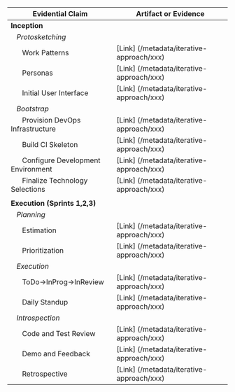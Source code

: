 | Evidential Claim  | Artifact or Evidence |
| ------------- | ------------- |
| **Inception**  |  |
| &nbsp;&nbsp;&nbsp;*Protosketching*  |   |
| &nbsp;&nbsp;&nbsp;&nbsp;&nbsp;&nbsp;Work Patterns  | [Link] (/metadata/iterative-approach/xxx)  |
| &nbsp;&nbsp;&nbsp;&nbsp;&nbsp;&nbsp;Personas  | [Link] (/metadata/iterative-approach/xxx)  |
| &nbsp;&nbsp;&nbsp;&nbsp;&nbsp;&nbsp;Initial User Interface  | [Link] (/metadata/iterative-approach/xxx)  |
| &nbsp;&nbsp;&nbsp;*Bootstrap*  |  |
| &nbsp;&nbsp;&nbsp;&nbsp;&nbsp;&nbsp;Provision DevOps Infrastructure  | [Link] (/metadata/iterative-approach/xxx)  |
| &nbsp;&nbsp;&nbsp;&nbsp;&nbsp;&nbsp;Build CI Skeleton  | [Link] (/metadata/iterative-approach/xxx)  |
| &nbsp;&nbsp;&nbsp;&nbsp;&nbsp;&nbsp;Configure Development Environment  | [Link] (/metadata/iterative-approach/xxx)  |
| &nbsp;&nbsp;&nbsp;&nbsp;&nbsp;&nbsp;Finalize Technology Selections  | [Link] (/metadata/iterative-approach/xxx)  |
|  |  |
| **Execution (Sprints 1,2,3)**  |  |
| &nbsp;&nbsp;&nbsp;*Planning*  |  |
| &nbsp;&nbsp;&nbsp;&nbsp;&nbsp;&nbsp;Estimation  | [Link] (/metadata/iterative-approach/xxx)  |
| &nbsp;&nbsp;&nbsp;&nbsp;&nbsp;&nbsp;Prioritization  | [Link] (/metadata/iterative-approach/xxx)  |
| &nbsp;&nbsp;&nbsp;*Execution*  |  |
| &nbsp;&nbsp;&nbsp;&nbsp;&nbsp;&nbsp;ToDo->InProg->InReview  | [Link] (/metadata/iterative-approach/xxx)  |
| &nbsp;&nbsp;&nbsp;&nbsp;&nbsp;&nbsp;Daily Standup  | [Link] (/metadata/iterative-approach/xxx)  |
| &nbsp;&nbsp;&nbsp;*Introspection*  |  |
| &nbsp;&nbsp;&nbsp;&nbsp;&nbsp;&nbsp;Code and Test Review | [Link] (/metadata/iterative-approach/xxx)  |
| &nbsp;&nbsp;&nbsp;&nbsp;&nbsp;&nbsp;Demo and Feedback  | [Link] (/metadata/iterative-approach/xxx)  |
| &nbsp;&nbsp;&nbsp;&nbsp;&nbsp;&nbsp;Retrospective  | [Link] (/metadata/iterative-approach/xxx)  |
